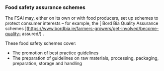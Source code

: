 ###  Food safety assurance schemes

The FSAI may, either on its own or with food producers, set up schemes to
protect consumer interests – for example, the [ Bord Bia Quality Assurance
schemes ](https://www.bordbia.ie/farmers-growers/get-involved/become-quality-
assured/) .

These food safety schemes cover:

  * The promotion of best practice guidelines 
  * The preparation of guidelines on raw materials, processing, packaging, preparation, storage and handling 
